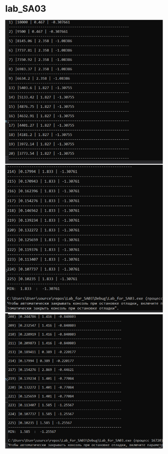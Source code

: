 # lab_SA03

![alt text](https://github.com/PolkaBBB/Lab_SA03/blob/master/img1.PNG)
![alt text](https://github.com/PolkaBBB/Lab_SA03/blob/master/img2.PNG)
![alt text](https://github.com/PolkaBBB/Lab_SA03/blob/master/img3.PNG)
